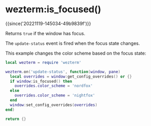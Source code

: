 # wezterm:is_focused()

{{since('20221119-145034-49b9839f')}}

Returns `true` if the window has focus.

The `update-status` event is fired when the focus state changes.

This example changes the color scheme based on the focus state:

```lua
local wezterm = require 'wezterm'

wezterm.on('update-status', function(window, pane)
  local overrides = window:get_config_overrides() or {}
  if window:is_focused() then
    overrides.color_scheme = 'nordfox'
  else
    overrides.color_scheme = 'nightfox'
  end
  window:set_config_overrides(overrides)
end)

return {}
```

